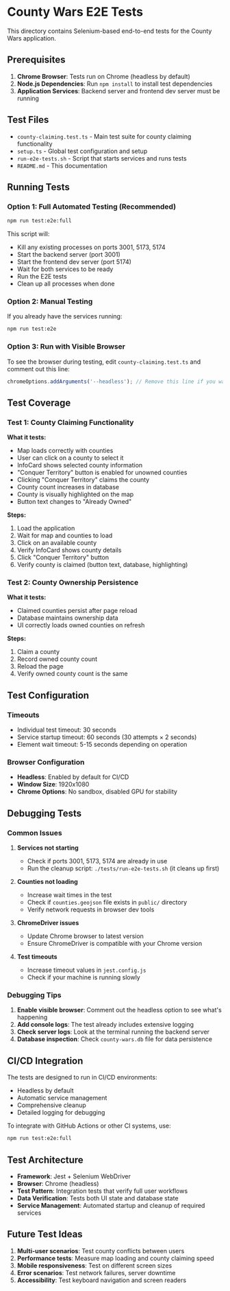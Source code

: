 # County Wars E2E Tests

This directory contains Selenium-based end-to-end tests for the County Wars application.

## Prerequisites

1. **Chrome Browser**: Tests run on Chrome (headless by default)
2. **Node.js Dependencies**: Run `npm install` to install test dependencies
3. **Application Services**: Backend server and frontend dev server must be running

## Test Files

- `county-claiming.test.ts` - Main test suite for county claiming functionality
- `setup.ts` - Global test configuration and setup
- `run-e2e-tests.sh` - Script that starts services and runs tests
- `README.md` - This documentation

## Running Tests

### Option 1: Full Automated Testing (Recommended)
```bash
npm run test:e2e:full
```
This script will:
- Kill any existing processes on ports 3001, 5173, 5174
- Start the backend server (port 3001)
- Start the frontend dev server (port 5174)
- Wait for both services to be ready
- Run the E2E tests
- Clean up all processes when done

### Option 2: Manual Testing
If you already have the services running:
```bash
npm run test:e2e
```

### Option 3: Run with Visible Browser
To see the browser during testing, edit `county-claiming.test.ts` and comment out this line:
```typescript
chromeOptions.addArguments('--headless'); // Remove this line if you want to see the browser
```

## Test Coverage

### Test 1: County Claiming Functionality
**What it tests:**
- Map loads correctly with counties
- User can click on a county to select it
- InfoCard shows selected county information
- "Conquer Territory" button is enabled for unowned counties
- Clicking "Conquer Territory" claims the county
- County count increases in database
- County is visually highlighted on the map
- Button text changes to "Already Owned"

**Steps:**
1. Load the application
2. Wait for map and counties to load
3. Click on an available county
4. Verify InfoCard shows county details
5. Click "Conquer Territory" button
6. Verify county is claimed (button text, database, highlighting)

### Test 2: County Ownership Persistence
**What it tests:**
- Claimed counties persist after page reload
- Database maintains ownership data
- UI correctly loads owned counties on refresh

**Steps:**
1. Claim a county
2. Record owned county count
3. Reload the page
4. Verify owned county count is the same

## Test Configuration

### Timeouts
- Individual test timeout: 30 seconds
- Service startup timeout: 60 seconds (30 attempts × 2 seconds)
- Element wait timeout: 5-15 seconds depending on operation

### Browser Configuration
- **Headless**: Enabled by default for CI/CD
- **Window Size**: 1920x1080
- **Chrome Options**: No sandbox, disabled GPU for stability

## Debugging Tests

### Common Issues

1. **Services not starting**
   - Check if ports 3001, 5173, 5174 are already in use
   - Run the cleanup script: `./tests/run-e2e-tests.sh` (it cleans up first)

2. **Counties not loading**
   - Increase wait times in the test
   - Check if `counties.geojson` file exists in `public/` directory
   - Verify network requests in browser dev tools

3. **ChromeDriver issues**
   - Update Chrome browser to latest version
   - Ensure ChromeDriver is compatible with your Chrome version

4. **Test timeouts**
   - Increase timeout values in `jest.config.js`
   - Check if your machine is running slowly

### Debugging Tips

1. **Enable visible browser**: Comment out the headless option to see what's happening
2. **Add console logs**: The test already includes extensive logging
3. **Check server logs**: Look at the terminal running the backend server
4. **Database inspection**: Check `county-wars.db` file for data persistence

## CI/CD Integration

The tests are designed to run in CI/CD environments:
- Headless by default
- Automatic service management
- Comprehensive cleanup
- Detailed logging for debugging

To integrate with GitHub Actions or other CI systems, use:
```bash
npm run test:e2e:full
```

## Test Architecture

- **Framework**: Jest + Selenium WebDriver
- **Browser**: Chrome (headless)
- **Test Pattern**: Integration tests that verify full user workflows
- **Data Verification**: Tests both UI state and database state
- **Service Management**: Automated startup and cleanup of required services

## Future Test Ideas

1. **Multi-user scenarios**: Test county conflicts between users
2. **Performance tests**: Measure map loading and county claiming speed
3. **Mobile responsiveness**: Test on different screen sizes
4. **Error scenarios**: Test network failures, server downtime
5. **Accessibility**: Test keyboard navigation and screen readers
